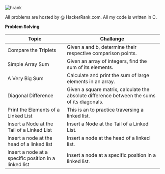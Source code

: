 ![hrank](https://user-images.githubusercontent.com/73347405/119276283-e527f880-bc11-11eb-8759-e5fbdebd8f39.png)

All problems are hosted by @ HackerRank.com. All my code is written in C.

**Problem Solving**

| Topic | Challange |
| --- | --- |
| Compare the Triplets | Given a and b, determine their respective comparison points.  |
| Simple Array Sum| Given an array of integers, find the sum of its elements.|
| A Very Big Sum| Calculate and print the sum of large elements in an array. |
| Diagonal Difference| Given a square matrix, calculate the absolute difference between the sums of its diagonals. |
| Print the Elements of a Linked List| This is an to practice traversing a linked list. |
| Insert a Node at the Tail of a Linked List| Insert a Node at the Tail of a Linked List. |
| Insert a node at the head of a linked list| Insert a node at the head of a linked list. |
| Insert a node at a specific position in a linked list| Insert a node at a specific position in a linked list. |
